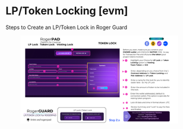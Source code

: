 # LP/Token Locking \[evm]

Steps to Create an LP/Token Lock in Roger Guard

<figure><img src="../../.gitbook/assets/9TOKEN LOCK.png" alt=""><figcaption></figcaption></figure>

